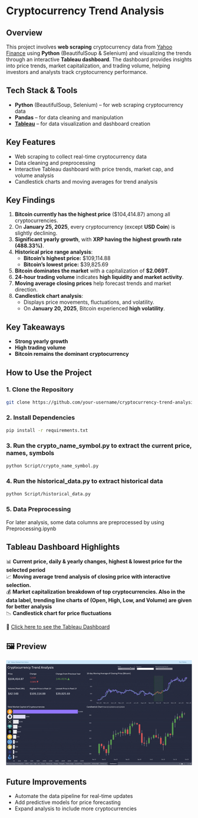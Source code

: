 # Cryptocurrency Trend Analysis

## Overview
This project involves **web scraping** cryptocurrency data from [Yahoo Finance](https://finance.yahoo.com/markets/crypto/all/) using **Python** (BeautifulSoup & Selenium) and visualizing the trends through an interactive **Tableau dashboard**. The dashboard provides insights into price trends, market capitalization, and trading volume, helping investors and analysts track cryptocurrency performance.

## Tech Stack & Tools
- **Python** (BeautifulSoup, Selenium) – for web scraping cryptocurrency data  
- **Pandas** – for data cleaning and manipulation  
- **[Tableau](https://public.tableau.com/views/Cryptoanalysis_17380930488290/Dashboard1?:language=en-US&:sid=&:redirect=auth&:display_count=n&:origin=viz_share_link)** – for data visualization and dashboard creation 

## Key Features
- Web scraping to collect real-time cryptocurrency data  
- Data cleaning and preprocessing  
- Interactive Tableau dashboard with price trends, market cap, and volume analysis  
- Candlestick charts and moving averages for trend analysis  

## Key Findings
1. **Bitcoin currently has the highest price** ($104,414.87) among all cryptocurrencies.  
2. On **January 25, 2025**, every cryptocurrency (except **USD Coin**) is slightly declining.  
3. **Significant yearly growth**, with **XRP having the highest growth rate (488.33%)**.  
4. **Historical price range analysis**:  
   - **Bitcoin’s highest price:** $109,114.88  
   - **Bitcoin’s lowest price:** $39,825.69  
5. **Bitcoin dominates the market** with a capitalization of **$2.069T**.  
6. **24-hour trading volume** indicates **high liquidity and market activity**.  
7. **Moving average closing prices** help forecast trends and market direction.  
8. **Candlestick chart analysis**:  
   - Displays price movements, fluctuations, and volatility.  
   - On **January 20, 2025**, Bitcoin experienced **high volatility**.  

## Key Takeaways 
- **Strong yearly growth**  
- **High trading volume**  
- **Bitcoin remains the dominant cryptocurrency**  

## How to Use the Project

### 1. Clone the Repository
```bash
git clone https://github.com/your-username/cryptocurrency-trend-analysis.git
```
### 2. Install Dependencies
```bash
pip install -r requirements.txt
```
### 3. Run the crypto_name_symbol.py to extract the current price, names, symbols
```bash
python Script/crypto_name_symbol.py
```
### 4. Run the historical_data.py to extract historical data 
```bash
python Script/historical_data.py
```
### 5. Data Preprocessing
For later analysis, some data columns are preprocessed by using Preprocessing.ipynb

## Tableau Dashboard Highlights  
📊 **Current price, daily & yearly changes, highest & lowest price for the selected period**  
📈 **Moving average trend analysis of closing price with interactive selection.**  
💰 **Market capitalization breakdown of top cryptocurrencies. Also in the data label, trending line charts of (Open, High, Low, and Volume) are given for better analysis**  
📉 **Candlestick chart for price fluctuations**  

🔗 [Click here to see the Tableau Dashboard](https://public.tableau.com/views/Cryptoanalysis_17380930488290/Dashboard1?:language=en-US&:sid=&:redirect=auth&:display_count=n&:origin=viz_share_link)

## 🖼️ Preview
![Dashboard Preview](./Dashboard.gif)

## Future Improvements
- Automate the data pipeline for real-time updates  
- Add predictive models for price forecasting  
- Expand analysis to include more cryptocurrencies 
